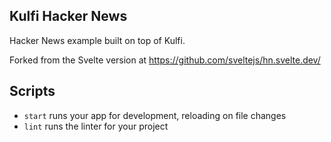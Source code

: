 ## Kulfi Hacker News

Hacker News example built on top of Kulfi.

Forked from the Svelte version at https://github.com/sveltejs/hn.svelte.dev/

## Scripts

- `start` runs your app for development, reloading on file changes
- `lint` runs the linter for your project
